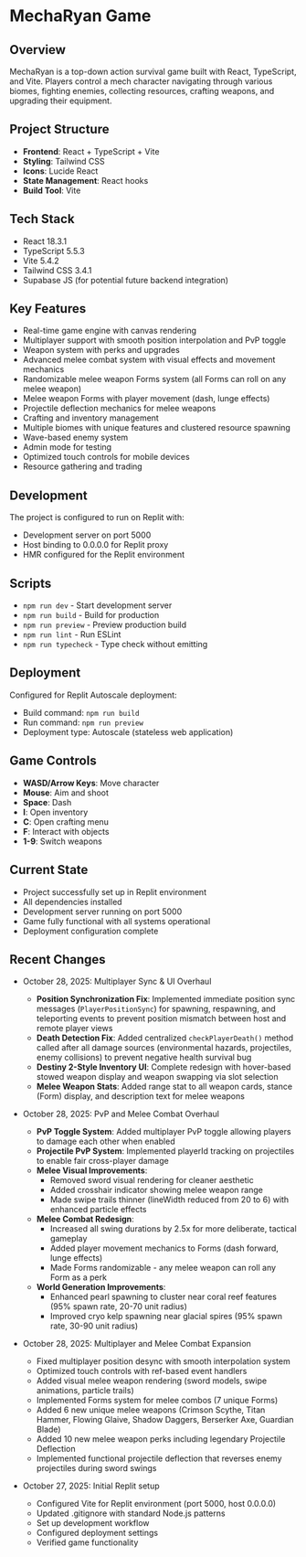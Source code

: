 # MechaRyan Game

## Overview
MechaRyan is a top-down action survival game built with React, TypeScript, and Vite. Players control a mech character navigating through various biomes, fighting enemies, collecting resources, crafting weapons, and upgrading their equipment.

## Project Structure
- **Frontend**: React + TypeScript + Vite
- **Styling**: Tailwind CSS
- **Icons**: Lucide React
- **State Management**: React hooks
- **Build Tool**: Vite

## Tech Stack
- React 18.3.1
- TypeScript 5.5.3
- Vite 5.4.2
- Tailwind CSS 3.4.1
- Supabase JS (for potential future backend integration)

## Key Features
- Real-time game engine with canvas rendering
- Multiplayer support with smooth position interpolation and PvP toggle
- Weapon system with perks and upgrades
- Advanced melee combat system with visual effects and movement mechanics
- Randomizable melee weapon Forms system (all Forms can roll on any melee weapon)
- Melee weapon Forms with player movement (dash, lunge effects)
- Projectile deflection mechanics for melee weapons
- Crafting and inventory management
- Multiple biomes with unique features and clustered resource spawning
- Wave-based enemy system
- Admin mode for testing
- Optimized touch controls for mobile devices
- Resource gathering and trading

## Development
The project is configured to run on Replit with:
- Development server on port 5000
- Host binding to 0.0.0.0 for Replit proxy
- HMR configured for the Replit environment

## Scripts
- `npm run dev` - Start development server
- `npm run build` - Build for production
- `npm run preview` - Preview production build
- `npm run lint` - Run ESLint
- `npm run typecheck` - Type check without emitting

## Deployment
Configured for Replit Autoscale deployment:
- Build command: `npm run build`
- Run command: `npm run preview`
- Deployment type: Autoscale (stateless web application)

## Game Controls
- **WASD/Arrow Keys**: Move character
- **Mouse**: Aim and shoot
- **Space**: Dash
- **I**: Open inventory
- **C**: Open crafting menu
- **F**: Interact with objects
- **1-9**: Switch weapons

## Current State
- Project successfully set up in Replit environment
- All dependencies installed
- Development server running on port 5000
- Game fully functional with all systems operational
- Deployment configuration complete

## Recent Changes
- October 28, 2025: Multiplayer Sync & UI Overhaul
  - **Position Synchronization Fix**: Implemented immediate position sync messages (`PlayerPositionSync`) for spawning, respawning, and teleporting events to prevent position mismatch between host and remote player views
  - **Death Detection Fix**: Added centralized `checkPlayerDeath()` method called after all damage sources (environmental hazards, projectiles, enemy collisions) to prevent negative health survival bug
  - **Destiny 2-Style Inventory UI**: Complete redesign with hover-based stowed weapon display and weapon swapping via slot selection
  - **Melee Weapon Stats**: Added range stat to all weapon cards, stance (Form) display, and description text for melee weapons

- October 28, 2025: PvP and Melee Combat Overhaul
  - **PvP Toggle System**: Added multiplayer PvP toggle allowing players to damage each other when enabled
  - **Projectile PvP System**: Implemented playerId tracking on projectiles to enable fair cross-player damage
  - **Melee Visual Improvements**: 
    - Removed sword visual rendering for cleaner aesthetic
    - Added crosshair indicator showing melee weapon range
    - Made swipe trails thinner (lineWidth reduced from 20 to 6) with enhanced particle effects
  - **Melee Combat Redesign**:
    - Increased all swing durations by 2.5x for more deliberate, tactical gameplay
    - Added player movement mechanics to Forms (dash forward, lunge effects)
    - Made Forms randomizable - any melee weapon can roll any Form as a perk
  - **World Generation Improvements**:
    - Enhanced pearl spawning to cluster near coral reef features (95% spawn rate, 20-70 unit radius)
    - Improved cryo kelp spawning near glacial spires (95% spawn rate, 30-90 unit radius)

- October 28, 2025: Multiplayer and Melee Combat Expansion
  - Fixed multiplayer position desync with smooth interpolation system
  - Optimized touch controls with ref-based event handlers
  - Added visual melee weapon rendering (sword models, swipe animations, particle trails)
  - Implemented Forms system for melee combos (7 unique Forms)
  - Added 6 new unique melee weapons (Crimson Scythe, Titan Hammer, Flowing Glaive, Shadow Daggers, Berserker Axe, Guardian Blade)
  - Added 10 new melee weapon perks including legendary Projectile Deflection
  - Implemented functional projectile deflection that reverses enemy projectiles during sword swings
  
- October 27, 2025: Initial Replit setup
  - Configured Vite for Replit environment (port 5000, host 0.0.0.0)
  - Updated .gitignore with standard Node.js patterns
  - Set up development workflow
  - Configured deployment settings
  - Verified game functionality
